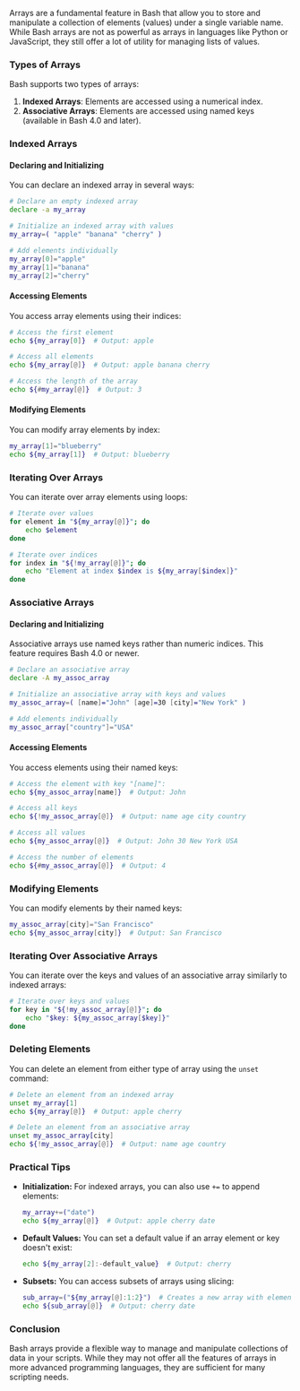 Arrays are a fundamental feature in Bash that allow you to store and manipulate a collection of elements (values) under a single variable name. While Bash arrays are not as powerful as arrays in languages like Python or JavaScript, they still offer a lot of utility for managing lists of values.

### Types of Arrays

Bash supports two types of arrays:
1. **Indexed Arrays**: Elements are accessed using a numerical index.
2. **Associative Arrays**: Elements are accessed using named keys (available in Bash 4.0 and later).

### Indexed Arrays

#### Declaring and Initializing

You can declare an indexed array in several ways:

```bash
# Declare an empty indexed array
declare -a my_array

# Initialize an indexed array with values
my_array=( "apple" "banana" "cherry" )

# Add elements individually
my_array[0]="apple"
my_array[1]="banana"
my_array[2]="cherry"
```

#### Accessing Elements

You access array elements using their indices:

```bash
# Access the first element
echo ${my_array[0]}  # Output: apple

# Access all elements
echo ${my_array[@]}  # Output: apple banana cherry

# Access the length of the array
echo ${#my_array[@]}  # Output: 3
```

#### Modifying Elements

You can modify array elements by index:

```bash
my_array[1]="blueberry"
echo ${my_array[1]}  # Output: blueberry
```

### Iterating Over Arrays

You can iterate over array elements using loops:

```bash
# Iterate over values
for element in "${my_array[@]}"; do
    echo $element
done

# Iterate over indices
for index in "${!my_array[@]}"; do
    echo "Element at index $index is ${my_array[$index]}"
done
```

### Associative Arrays

#### Declaring and Initializing

Associative arrays use named keys rather than numeric indices. This feature requires Bash 4.0 or newer.

```bash
# Declare an associative array
declare -A my_assoc_array

# Initialize an associative array with keys and values
my_assoc_array=( [name]="John" [age]=30 [city]="New York" )

# Add elements individually
my_assoc_array["country"]="USA"
```

#### Accessing Elements

You access elements using their named keys:

```bash
# Access the element with key "[name]":
echo ${my_assoc_array[name]}  # Output: John

# Access all keys
echo ${!my_assoc_array[@]}  # Output: name age city country

# Access all values
echo ${my_assoc_array[@]}  # Output: John 30 New York USA

# Access the number of elements
echo ${#my_assoc_array[@]}  # Output: 4
```

### Modifying Elements

You can modify elements by their named keys:

```bash
my_assoc_array[city]="San Francisco"
echo ${my_assoc_array[city]}  # Output: San Francisco
```

### Iterating Over Associative Arrays

You can iterate over the keys and values of an associative array similarly to indexed arrays:

```bash
# Iterate over keys and values
for key in "${!my_assoc_array[@]}"; do
    echo "$key: ${my_assoc_array[$key]}"
done
```

### Deleting Elements

You can delete an element from either type of array using the `unset` command:

```bash
# Delete an element from an indexed array
unset my_array[1]
echo ${my_array[@]}  # Output: apple cherry

# Delete an element from an associative array
unset my_assoc_array[city]
echo ${!my_assoc_array[@]}  # Output: name age country
```

### Practical Tips

- **Initialization:** For indexed arrays, you can also use `+=` to append elements:

    ```bash
    my_array+=("date")
    echo ${my_array[@]}  # Output: apple cherry date
    ```

- **Default Values:** You can set a default value if an array element or key doesn't exist:

    ```bash
    echo ${my_array[2]:-default_value}  # Output: cherry
    ```

- **Subsets:** You can access subsets of arrays using slicing:

    ```bash
    sub_array=("${my_array[@]:1:2}")  # Creates a new array with elements 1 and 2
    echo ${sub_array[@]}  # Output: cherry date
    ```

### Conclusion

Bash arrays provide a flexible way to manage and manipulate collections of data in your scripts. While they may not offer all the features of arrays in more advanced programming languages, they are sufficient for many scripting needs.
